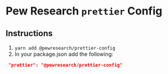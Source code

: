 # Pew Research `prettier` Config

## Instructions
1. `yarn add @pewresearch/prettier-config`
2. In your package.json add the following:
 ```JSON
  "prettier": "@pewresearch/prettier-config"
  ```
